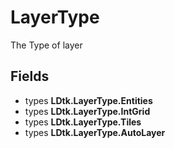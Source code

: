# LayerType

The Type of layer

## Fields

- types **LDtk.LayerType.Entities**
- types **LDtk.LayerType.IntGrid**
- types **LDtk.LayerType.Tiles**
- types **LDtk.LayerType.AutoLayer**

